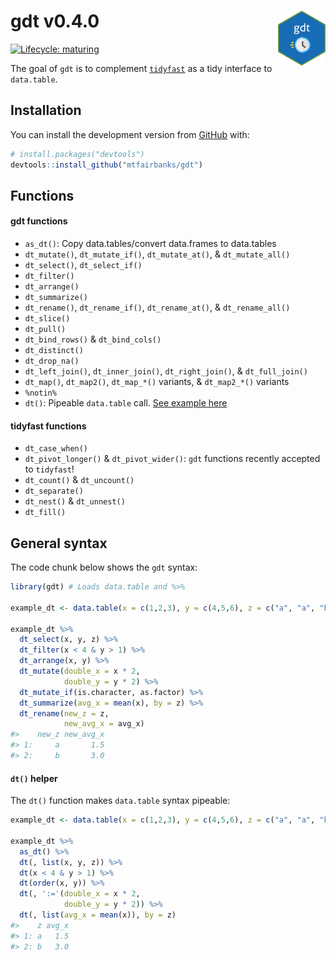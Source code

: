 
<!-- README.md is generated from README.Rmd. Please edit that file -->

# gdt v0.4.0 <img src="man/figures/logo.png" align="right" width="15%" height="15%" />

<!-- badges: start -->

[![Lifecycle:
maturing](https://img.shields.io/badge/lifecycle-maturing-blue.svg)](https://www.tidyverse.org/lifecycle/#maturing)
<!-- badges: end -->

The goal of `gdt` is to complement
[`tidyfast`](https://github.com/TysonStanley/tidyfast) as a tidy
interface to `data.table`.

## Installation

You can install the development version from
[GitHub](https://github.com/) with:

``` r
# install.packages("devtools")
devtools::install_github("mtfairbanks/gdt")
```

## Functions

#### gdt functions

  - `as_dt()`: Copy data.tables/convert data.frames to data.tables
  - `dt_mutate()`, `dt_mutate_if()`, `dt_mutate_at()`, &
    `dt_mutate_all()`
  - `dt_select()`, `dt_select_if()`
  - `dt_filter()`
  - `dt_arrange()`
  - `dt_summarize()`
  - `dt_rename()`, `dt_rename_if()`, `dt_rename_at()`, &
    `dt_rename_all()`
  - `dt_slice()`
  - `dt_pull()`
  - `dt_bind_rows()` & `dt_bind_cols()`
  - `dt_distinct()`
  - `dt_drop_na()`
  - `dt_left_join()`, `dt_inner_join()`, `dt_right_join()`, &
    `dt_full_join()`
  - `dt_map()`, `dt_map2()`, `dt_map_*()` variants, & `dt_map2_*()`
    variants
  - `%notin%`
  - `dt()`: Pipeable `data.table` call. [See example
    here](https://github.com/mtfairbanks/gdt#dt-helper)

#### tidyfast functions

  - `dt_case_when()`
  - `dt_pivot_longer()` & `dt_pivot_wider()`: `gdt` functions recently
    accepted to `tidyfast`\!
  - `dt_count()` & `dt_uncount()`
  - `dt_separate()`
  - `dt_nest()` & `dt_unnest()`
  - `dt_fill()`

## General syntax

The code chunk below shows the `gdt` syntax:

``` r
library(gdt) # Loads data.table and %>%

example_dt <- data.table(x = c(1,2,3), y = c(4,5,6), z = c("a", "a", "b"))

example_dt %>%
  dt_select(x, y, z) %>%
  dt_filter(x < 4 & y > 1) %>%
  dt_arrange(x, y) %>%
  dt_mutate(double_x = x * 2,
            double_y = y * 2) %>%
  dt_mutate_if(is.character, as.factor) %>%
  dt_summarize(avg_x = mean(x), by = z) %>%
  dt_rename(new_z = z,
            new_avg_x = avg_x)
#>    new_z new_avg_x
#> 1:     a       1.5
#> 2:     b       3.0
```

#### `dt()` helper

The `dt()` function makes `data.table` syntax
pipeable:

``` r
example_dt <- data.table(x = c(1,2,3), y = c(4,5,6), z = c("a", "a", "b"))

example_dt %>%
  as_dt() %>%
  dt(, list(x, y, z)) %>%
  dt(x < 4 & y > 1) %>%
  dt(order(x, y)) %>%
  dt(, ':='(double_x = x * 2,
            double_y = y * 2)) %>%
  dt(, list(avg_x = mean(x)), by = z)
#>    z avg_x
#> 1: a   1.5
#> 2: b   3.0
```
